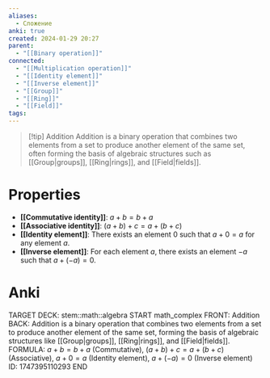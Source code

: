 ```yaml
---
aliases:
  - Сложение
anki: true
created: 2024-01-29 20:27
parent:
  - "[[Binary operation]]"
connected:
  - "[[Multiplication operation]]"
  - "[[Identity element]]"
  - "[[Inverse element]]"
  - "[[Group]]"
  - "[[Ring]]"
  - "[[Field]]"
tags: 
---
```


> [!tip] Addition
Addition is a binary operation that combines two elements from a set to produce another element of the same set, often forming the basis of algebraic structures such as [[Group|groups]], [[Ring|rings]], and [[Field|fields]].

# Properties
- **[[Commutative identity]]**: $a + b = b + a$
- **[[Associative identity]]**: $(a + b) + c = a + (b + c)$
- **[[Identity element]]**: There exists an element $0$ such that $a + 0 = a$ for any element $a$.
- **[[Inverse element]]**: For each element $a$, there exists an element $-a$ such that $a + (-a) = 0$.

# Anki
TARGET DECK: stem::math::algebra
START
math_complex
FRONT: Addition
BACK: Addition is a binary operation that combines two elements from a set to produce another element of the same set, forming the basis of algebraic structures like [[Group|groups]], [[Ring|rings]], and [[Field|fields]].
FORMULA: 
$a + b = b + a$ (Commutative), 
$(a + b) + c = a + (b + c)$ (Associative), 
$a + 0 = a$ (Identity element),
$a + (-a) = 0$ (Inverse element)
ID: 1747395110293
END














